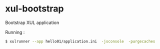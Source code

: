 # xul-bootstrap
Bootstrap XUL application


Running :

```bash
$ xulrunner --app hello01/application.ini  -jsconsole  -purgecaches 
```

